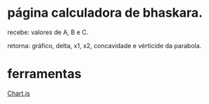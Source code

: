 # página calculadora de bhaskara.

recebe: valores de A, B e C.

retorna: gráfico, delta, x1, x2, concavidade e vérticide da parabola.

# ferramentas

[Chart.js](https://www.chartjs.org/)

